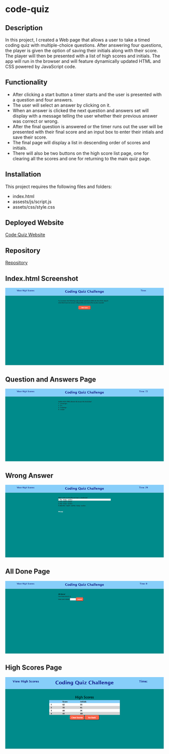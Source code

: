# code-quiz

## Description

In this project, I created a Web page that allows a user to take a timed coding quiz with multiple-choice questions. After answering four questions, the player is given the option of saving their initials along with their score. The player will then be presented with a list of high scores and initials. The app will run in the browser and will feature dynamically updated HTML and CSS powered by JavaScript code.

## Functionality

* After clicking a start button a timer starts and the user is presented with a question and four answers.
* The user will select an answer by clicking on it.
* When an answer is clicked the next question and answers set will display with a message telling the user whether their previous answer was correct or wrong.
* After the final question is answered or the timer runs out the user will be presented with their final score and an input box to enter their intials and save their score.
* The final page will display a list in descending order of scores and initials.
* There will also be two buttons on the high score list page, one for clearing all the scores and one for returning to the main quiz page.

## Installation

This project requires the following files and folders:

* index.html
* assests/js/script.js
* assets/css/style.css

## Deployed Website

[Code Quiz Website](https://johannaleal.github.io/code-quiz/)

## Repository

[Repository](https://github.com/johannaleal/code-quiz)

## Index.html Screenshot

![Main Quiz Code Page](assets/images/main.png)

## Question and Answers Page

![Question and Answers Page](assets/images/question.png)

## Wrong Answer

![Wrong Answer](assets/images/wrong-answer.png)

## All Done Page

![All Done Page Page](assets/images/done-page.png)

## High Scores Page

![High Scores Page](assets/images/high-scores.png)